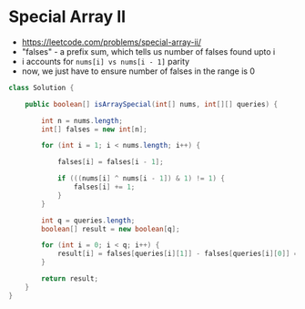 # Special Array II

- https://leetcode.com/problems/special-array-ii/
- "falses" - a prefix sum, which tells us number of falses found upto i
- i accounts for `nums[i] vs nums[i - 1]` parity
- now, we just have to ensure number of falses in the range is 0

```java
class Solution {

    public boolean[] isArraySpecial(int[] nums, int[][] queries) {

        int n = nums.length;
        int[] falses = new int[n];

        for (int i = 1; i < nums.length; i++) {

            falses[i] = falses[i - 1];

            if (((nums[i] ^ nums[i - 1]) & 1) != 1) {
                falses[i] += 1;
            }
        }

        int q = queries.length;
        boolean[] result = new boolean[q];

        for (int i = 0; i < q; i++) {
            result[i] = falses[queries[i][1]] - falses[queries[i][0]] == 0;
        }

        return result;
    }
}
```

